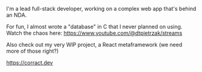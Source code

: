 I'm a lead full-stack developer,
working on a complex web app that's behind an NDA.

For fun, I almost wrote a "database" in C that I never planned on using.
Watch the chaos here:
 https://www.youtube.com/@dtpietrzak/streams

Also check out my very WIP project, a React metaframework (we need more of those right?)

  https://corract.dev
